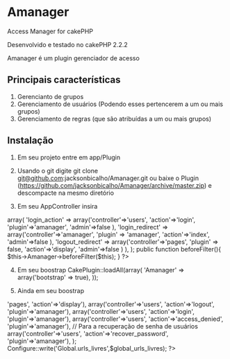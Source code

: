Amanager
==========

Access Manager for cakePHP

Desenvolvido e testado no cakePHP 2.2.2

Amanager é um plugin gerenciador de acesso

Principais características
---------------------------

1. Gerencianto de grupos
2. Gerenciamento de usuários (Podendo esses pertencerem a um ou mais grupos)
3. Gerenciamento de regras (que são atribuídas a um ou mais grupos)

Instalação
-----------

1. Em seu projeto entre em app/Plugin

2. Usando o git digite git clone git@github.com:jacksonbicalho/Amanager.git ou baixe o Plugin (https://github.com/jacksonbicalho/Amanager/archive/master.zip) e descompacte na mesmo diretório

3. Em seu AppController insira

<?php
  var $components = array(
    'Amanager.Amanager' => array(
      'login_action' => array('controller'=>'users', 'action'=>'login', 'plugin'=>'amanager', 'admin'=>false ),
      'login_redirect' => array('controller'=>'amanager', 'plugin' => 'amanager', 'action'=>'index', 'admin'=>false ),
      'logout_redirect' => array('controller'=>'pages', 'plugin' => false, 'action'=>'display', 'admin'=>false )
    ),
  );

  public function beforeFilter(){
    $this->Amanager->beforeFilter($this);
  }
?>

4. Em seu boostrap
  CakePlugin::loadAll(array(
    'Amanager' => array('bootstrap' => true),
  ));


5. Ainda em seu boostrap


<?php
  $global_urls_livres = array(
    array('controller'=>'pages', 'action'=>'display'),
    array('controller'=>'users', 'action'=>'logout', 'plugin'=>'amanager'),
    array('controller'=>'users', 'action'=>'login', 'plugin'=>'amanager'),
    array('controller'=>'users', 'action'=>'access_denied', 'plugin'=>'amanager'),
    // Para a recuperação de senha de usuários
    array('controller'=>'users', 'action'=>'recover_password', 'plugin'=>'amanager'),
  );
  Configure::write('Global.urls_livres',$global_urls_livres);
?>
